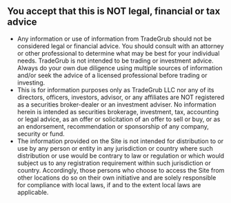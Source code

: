 ## You accept that this is NOT legal, financial or tax advice
	
- Any information or use of information from TradeGrub should not be considered legal or financial advice. You should consult with an attorney or other professional to determine what may be best for your individual needs.
TradeGrub is not intended to be trading or investment advice. Always do your own due diligence using multiple sources of information and/or seek the advice of a licensed professional before trading or investing.
- This is for information purposes only as TradeGrub LLC nor any of its directors, officers, investors, advisor, or any affiliates are NOT registered as a securities broker-dealer or an investment adviser. No information herein is intended as securities brokerage, investment, tax, accounting or legal advice, as an offer or solicitation of an offer to sell or buy, or as an endorsement, recommendation or sponsorship of any company, security or fund. 
- The information provided on the Site is not intended for distribution to or use by any person or entity in any jurisdiction or country where such distribution or use would be contrary to law or regulation or which would subject us to any registration requirement within such jurisdiction or country. Accordingly, those persons who choose to access the Site from other locations do so on their own initiative and are solely responsible for compliance with local laws, if and to the extent local laws are applicable.
